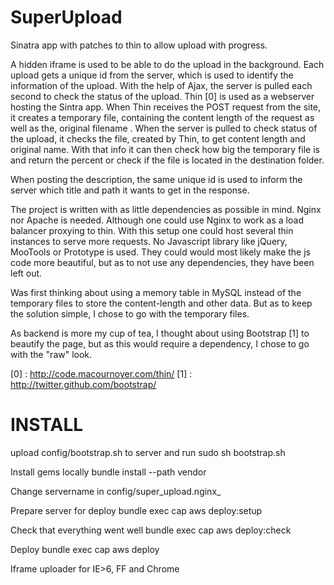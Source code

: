 # SuperUpload #

Sinatra app with patches to thin to allow upload with progress.

A hidden iframe is used to be able to do the upload in the background.
Each upload gets a unique id from the server, which is used to identify the information of the upload.
With the help of Ajax, the server is pulled each second to check the status of the upload.
Thin [0] is used as a webserver hosting the Sintra app. When Thin receives the POST request
from the site, it creates a temporary file, containing the content length of the request as well as the, original filename
.
When the server is pulled to check status of the upload, it checks the file, created by Thin, to get content length and original name. With that info it can then check how big the temporary file is and return the percent or check if the file is located in the destination folder.

When posting the description, the same unique id is used to inform the server which title and path it wants to get in the response.

The project is written with as little dependencies as possible in mind.
Nginx nor Apache is needed. Although one could use Nginx to work as a load balancer proxying to thin. With this
setup one could host several thin instances to serve more requests.
No Javascript library like jQuery, MooTools or Prototype is used. They could would most likely make the js code more beautiful, but as to not use any dependencies, they have been left out.

Was first thinking about using a memory table in MySQL instead of the temporary files to store the content-length and other data. But as to keep the solution simple, I chose to go with the temporary files.

As backend is more my cup of tea, I thought about using Bootstrap [1] to beautify the page, but as this would require a dependency, I chose to go with the "raw" look.

[0] : http://code.macournoyer.com/thin/
[1] : http://twitter.github.com/bootstrap/

# INSTALL #

upload config/bootstrap.sh to server and run
sudo sh bootstrap.sh

Install gems locally
bundle install --path vendor

Change servername in config/super_upload.nginx_

Prepare server for deploy
bundle exec cap aws deploy:setup

Check that everything went well
bundle exec cap aws deploy:check

Deploy
bundle exec cap aws deploy

Iframe uploader for IE>6, FF and Chrome 
